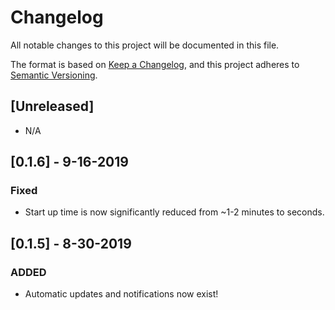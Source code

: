 # Changelog
All notable changes to this project will be documented in this file.

The format is based on [Keep a Changelog](https://keepachangelog.com/en/1.0.0/),
and this project adheres to [Semantic Versioning](https://semver.org/spec/v2.0.0.html).

## [Unreleased]
- N/A

## [0.1.6] - 9-16-2019
### Fixed
- Start up time is now significantly reduced from ~1-2 minutes to seconds.

## [0.1.5] - 8-30-2019
### ADDED
-  Automatic updates and notifications now exist!
